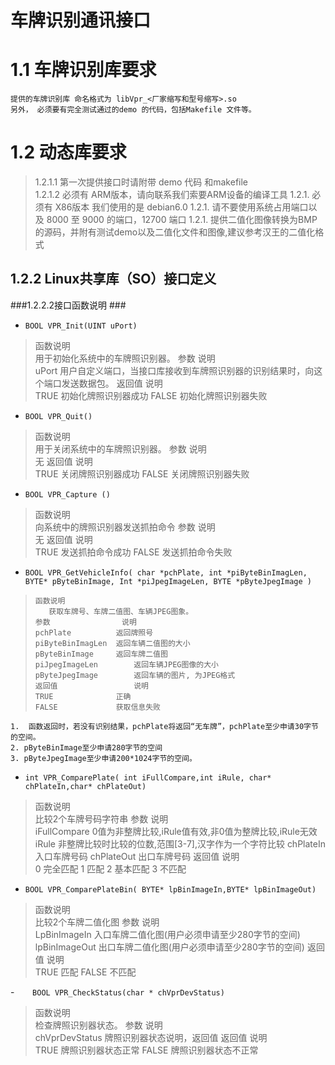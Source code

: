 车牌识别通讯接口
===============
# 1.1  车牌识别库要求
	提供的车牌识别库 命名格式为 libVpr_<厂家缩写和型号缩写>.so 
    另外， 必须要有完全测试通过的demo 的代码，包括Makefile 文件等。   
# 1.2  动态库要求 #

 > 	1.2.1.1  第一次提供接口时请附带 demo 代码 和makefile  
 > 	1.2.1.2 必须有 ARM版本，请向联系我们索要ARM设备的编译工具
 > 	1.2.1. 必须有 X86版本  我们使用的是 debian6.0 
 > 	1.2.1. 请不要使用系统占用端口以及 8000 至 9000 的端口，12700 端口 
 > 	1.2.1. 提供二值化图像转换为BMP的源码，并附有测试demo以及二值化文件和图像,建议参考汉王的二值化格式
 
## 1.2.2  Linux共享库（SO）接口定义 ##
 
###1.2.2.2接口函数说明  ###             					                    


- 	`BOOL VPR_Init(UINT uPort)`
> 	函数说明           													 
> 	用于初始化系统中的车牌照识别器。
> 	参数			 说明    		                                    
> 	uPort         用户自定义端口，当接口库接收到车牌照识别器的识别结果时，向这个端口发送数据包。
> 	返回值			说明     												      
> 	TRUE       	  初始化牌照识别器成功
> 	FALSE         初始化牌照识别器失败


- `BOOL VPR_Quit()`
> 	函数说明           													
> 	用于关闭系统中的车牌照识别器。
> 	参数			说明    												      
> 	无
> 	返回值			说明    												      
> 	TRUE    	  关闭牌照识别器成功
> 	FALSE		  关闭牌照识别器失败

- `BOOL VPR_Capture ()` 
> 	函数说明           												
> 	向系统中的牌照识别器发送抓拍命令
> 	参数			说明    												      
> 	无
> 	返回值			说明    												      
> 	TRUE       	  发送抓拍命令成功
> 	FALSE         发送抓拍命令失败


-    `BOOL VPR_GetVehicleInfo(
    		char *pchPlate,
    int *piByteBinImagLen,
    		BYTE* pByteBinImage,
    Int *piJpegImageLen,
    		BYTE *pByteJpegImage
    		)`
>     函数说明   												 
>        获取车牌号、车牌二值图、车辆JPEG图象。
>     参数				说明											  
>     pchPlate			返回牌照号
>     piByteBinImagLen	返回车辆二值图的大小
>     pByteBinImage		返回车牌二值图
>     piJpegImageLen		返回车辆JPEG图像的大小
>     pByteJpegImage		返回车辆的图片, 为JPEG格式
>     返回值			      说明												  
>     TRUE		        正确
>     FALSE			    获取信息失败

	1. 	函数返回时，若没有识别结果，pchPlate将返回“无车牌”，pchPlate至少申请30字节的空间。
	2. pByteBinImage至少申请280字节的空间
	3. pByteJpegImage至少申请200*1024字节的空间。


- `int VPR_ComparePlate( int iFullCompare,int iRule, char* chPlateIn,char* chPlateOut)`

> 	函数说明   												 
> 	     比较2个车牌号码字符串
> 	参数			  说明												  
> 	iFullCompare  0值为非整牌比较,iRule值有效,非0值为整牌比较,iRule无效
> 	iRule	      非整牌比较时比较的位数,范围[3-7],汉字作为一个字符比较
> 	chPlateIn     入口车牌号码
> 	chPlateOut    出口车牌号码
> 	返回值			说明												  
> 	0   完全匹配
> 	1   匹配
> 	2   基本匹配
> 	3   不匹配


-   `BOOL VPR_ComparePlateBin( BYTE* lpBinImageIn,BYTE* lpBinImageOut)`
> 	函数说明           												
> 	    比较2个车牌二值化图
> 	参数			 说明    												      
> 	LpBinImageIn  入口车牌二值化图(用户必须申请至少280字节的空间)
> 	lpBinImageOut 出口车牌二值化图(用户必须申请至少280字节的空间)
> 	返回值			说明    												      
> 	TRUE          匹配
> 	FALSE         不匹配


-`    BOOL VPR_CheckStatus(char * chVprDevStatus)`
> 	函数说明           												
> 	检查牌照识别器状态。
> 	参数			     说明    												
> 	chVprDevStatus	   牌照识别器状态说明，返回值
> 	返回值			     说明    												
> 	TRUE               牌照识别器状态正常
> 	FALSE              牌照识别器状态不正常    

